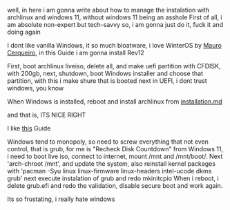 well, in here i am gonna write about how to manage the instalation with archlinux and windows 11, without windows 11 being an asshole
First of all, i am absolute non-expert but tech-savvy so, i am gonna just do it, fuck it and doing again


I dont like vanilla Windows, it so much bloatware, i love WinterOS by [Mauro Cerqueiro](https://www.youtube.com/@WinterOS/videos), in this Guide i am gonna install Rev12

First, boot archlinux liveiso, delete all, and make uefi partition with CFDISK, with 200gb, next, shutdown, boot Windows installer and choose that partition, with this i make shure that is booted next in UEFI, i dont trust windows, you know

When Windows is installed, reboot and install archlinux from [installation.md](/installation-guide.md)

and that is, ITS NICE RIGHT

I like [this](https://www.youtube.com/watch?v=NxqU1G8hKWk) Guide

Windows tend to monopoly, so need to screw everything that not even control, that is grub, for me is "Recheck Disk Countdown" from Windows 11, i need to boot live iso, connect to internet, mount /mnt and /mnt/boot/.
Next 'arch-chroot /mnt', and update the system, also reinstall kernel packages with 'pacman -Syu linux linux-firmware linux-headers intel-ucode dkms grub' next execute instalation of grub and redo mkinitcpio
When i reboot, i delete grub.efi and redo the validation, disable secure boot and work again.

Its so frustating, i really hate windows

